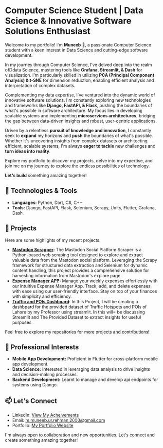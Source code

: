 # Computer Science Student | Data Science & Innovative Software Solutions Enthusiast

Welcome to my portfolio! I'm **Muneeb** 👋, a passionate Computer Science student with a keen interest in Data Science and cutting-edge software development.


In my journey through Computer Science, I've delved deep into the realm ofDdata Science, mastering tools like **Grafana, Streamlit, & Dash** for visualization. I'm particularly skilled in utilizing **PCA (Principal Component Analysis) & t-SNE** for dimension reduction, enabling efficient analysis and interpretation of complex datasets.


Complementing my data expertise, I've ventured into the dynamic world of innovative software solutions. I'm constantly exploring new technologies and frameworks like **Django, FastAPI, & Flask**, pushing the boundaries of what's possible in software architecture. My focus lies in developing scalable systems and implementing **microservices architectures**, bridging the gap between data-driven insights and robust, user-centric applications.


Driven by a relentless **pursuit of knowledge and innovation**, I constantly seek to **expand** my horizons and **push** the boundaries of what's possible. Whether it's uncovering insights from complex datasets or architecting efficient, scalable systems, I'm always **eager to tackle** new challenges and **turn ideas into reality**.


Explore my portfolio to discover my projects, delve into my expertise, and join me on my journey to explore the endless possibilities of technology.


**Let's build** something amazing together!

## 🔧 Technologies & Tools

- **Languages:** Python, Dart, C#, C++
- **Tools:** Django, FastAPI, Flask, Selenium, Scrapy, Unity, Flutter, Grafana, Dash.

## 🚀 Projects

Here are some highlights of my recent projects:

- **[Mastodon Scrapper](https://github.com/Muneeb1030/WebScrapper_Mastodon):** The Mastodon Social Platform Scraper is a Python-based web scraping tool designed to explore and extract valuable data from the Mastodon social platform. Leveraging the Scrapy framework for structured data extraction and Selenium for dynamic content handling, this project provides a comprehensive solution for harvesting information from Mastodon's explore page.
- **[Expense Manager APP](https://github.com/Muneeb1030/Expense-Manager-Flutter):** Manage your weekly expenses effortlessly with our intuitive Expense Manager App. Track, add, and delete expenses with ease using our user-friendly interface. Stay on top of your finances with simplicity and efficiency. 
- **[Traffic and POIs Dashboard](https://lahoretraffichotspotsandpois.streamlit.app/):** In this Project, I will be creating a dashbpard for the provided dataset of Traffic Hotspots and POIs of Lahore by my Professor using streamlit. In this will= be discussing Streamlit and The Provided Dataset to extract insights for useful purposes.

Feel free to explore my repositories for more projects and contributions!

## 💼 Professional Interests

- **Mobile App Development:** Proficient in Flutter for cross-platform mobile app development.
- **Data Science:** Interested in leveraging data analysis to drive insights and decision-making processes.
- **Backend Development:** Learnt to manage and develop api endpoints for systems using Django.

## 📫 Let's Connect

- LinkedIn: [View My Acheivements](https://www.linkedin.com/in/muhammad-muneeb-ur-rehman-75482527a/)
- Email: m.muneeb.ur.rehman.2000@gmail.com
- Portfolio: [My Portfolio Website](https://muhammadmuneeburrehman.vercel.app/)

I'm always open to collaboration and new opportunities. Let's connect and create something amazing together!
